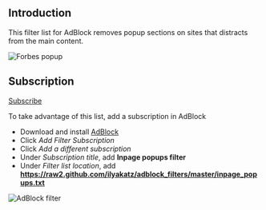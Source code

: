 ## Introduction

This filter list for AdBlock removes popup sections on sites that distracts from the main content. 

![Forbes popup](https://api.monosnap.com/image/download?id=Aa6Tu1yZU07BNuNEb4V9BWQjc0pn4M)

## Subscription
[Subscribe](abp:subscribe?location=inpage_popups.txt?raw=true&amp;title=Inpage%20popups%20filter)

To take advantage of this list, add a subscription in AdBlock

* Download and install [AdBlock](https://adblockplus.org)
* Click _Add Filter Subscription_
* Click _Add a different subscription_
* Under _Subscription title_, add **Inpage popups filter**
* Under _Filter list location_, add **https://raw2.github.com/ilyakatz/adblock_filters/master/inpage_popups.txt**


![AdBlock filter](https://api.monosnap.com/image/download?id=QARaHsApdaKkiLKjBMRCuuEaGONMen)
